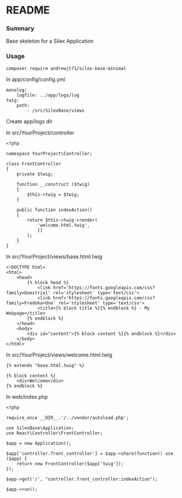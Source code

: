 # README #

### Summary ###

Base skeleton for a Silex Application

### Usage ###

```
composer require andrewjt71/silex-base-minimal
```
In app/config/config.yml
```
monolog:
    logfile: ../app/logs/log
twig:
    path:
        - /src/SilexBase/views
```

Create app/logs dir

In src/YourProject/controller
```
<?php

namespace YourProject\Controller;

class FrontController
{
    private $twig;

    function __construct ($twig)
    {
        $this->twig = $twig;
    }

    public function indexAction()
    {
        return $this->twig->render(
            'welcome.html.twig',
            []
        );
    }
}
```

In src/YourProject/views/base.html.twig
```
<!DOCTYPE html>
<html>
    <head>
        {% block head %}
            <link href='https://fonts.googleapis.com/css?family=Questrial' rel='stylesheet' type='text/css'>
            <link href='https://fonts.googleapis.com/css?family=Fredoka+One' rel='stylesheet' type='text/css'>
            <title>{% block title %}{% endblock %} - My Webpage</title>
        {% endblock %}
    </head>
    <body>
        <div id="content">{% block content %}{% endblock %}</div>
    </body>
</html>
```

In src/YourProject/views/welcome.html.twig
```
{% extends "base.html.twig" %}

{% block content %}
    <div>Welcome</div>
{% endblock %}

```


In web/index.php
```
<?php

require_once __DIR__.'/../vendor/autoload.php';

use SilexBase\Application;
use React\Controller\FrontController;

$app = new Application();

$app['controller.front_controller'] = $app->share(function() use ($app) {
    return new FrontController($app['twig']);
});

$app->get('/', "controller.front_controller:indexAction");

$app->run();

```

